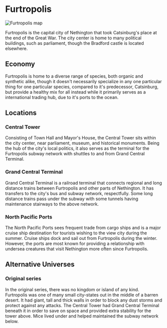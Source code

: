 # Furtropolis
 
![Furtropolis map](../img/furtropolis.png)

Furtropolis is the capital city of Nethington that took Catsinburg's place at the end of the Great War. The city center is home to many political buildings, such as parliament, though the Bradford castle is located elsewhere.

## Economy

Furtropolis is home to a diverse range of species, both organic and synthetic alike, though it doesn't necessarily specialize in any one particular thing for one particular species, compared to it's predecessor, Catsinburg, but provide a healthy mix for all instead while it primarily serves as a international trading hub, due to it's ports to the ocean.

## Locations

### Central Tower

Consisting of Town Hall and Mayor's House, the Central Tower sits within the city center, near parliament, museum, and historical monuments. Being the hub of the city's local politics, it also serves as the terminal for the Furtropolis subway network with shuttles to and from Grand Central Terminal.

### Grand Central Terminal

Grand Central Terminal is a railroad terminal that connects regional and long distance trains between Furtropolis and other parts of Nethington. It has transfers to the city's bus and subway network, respectfully. Some long distance trains pass under the subway with some tunnels having maintenance stairways to the above network.

### North Pacific Ports

The North Pacific Ports sees frequent trade from cargo ships and is a major cruise ship destination for tourists wishing to the view city during the summer. Cruise ships dock and sail out from Furtropolis during the winter. However, the ports are most known for providing a relationship with undersea creatures that visit Nethington more often since Furtropolis.

## Alternative Universes

### Original series

In the original series, there was no kingdom or island of any kind. Furtropolis was one of many small city-states out in the middle of a barren desert. It had giant, tall and thick walls in order to block any dust storms and protect against any attacks. The Central Tower had Grand Central Terminal beneath it in order to save on space and provided extra stability for the tower above. Mice lived under and helped maintained the subway network below.
